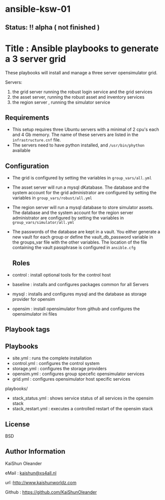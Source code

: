 # ansible-ksw-01
## Status: :bangbang: alpha ( not finished )


Title : Ansible playbooks to generate a 3 server grid
=====================================================

These playbooks will install and manage a three server opensimulator grid.

Servers:
  1) the grid server running the robust login service and the grid services
  2) the asset server, running the robust asset and inventory services
  3) the region server , running the simulator service

Requirements
------------

- This setup requires three Ubuntu servers with a minimal of 2 cpu's each
  and 4 Gb memory. The name of these servers are listed in the
  `infrastructure.cnf` file.
- The servers need to have python installed, and `/usr/bin/phython` available


Configuration
------------
- The grid is configured by setting the variables in `group_vars/all.yml`
- The asset server will run a mysql dKatabase. The database and the system
   account for the grid administrator are configured by setting the variables
   in `group_vars/robust/all.yml`
- The region server will run a mysql database to store simulator assets. The
  database and the system account for the region server administrator are
  configured by setting the variables in `group_vars/simulator/all.yml`    
- The passwords of the database are kept in a vault. You either generate a new
  vault for each group or define the vault_db_password variable in the groups_var
  file with the other variables. The location of the file containing the vault
  passphrase is configured in `ansible.cfg`

  Roles
  ------
- control  : install optional tools for the control host
- baseline : installs and configures packages common for all Servers
- mysql    : installs and configures mysql and the database as storage provider
             for opensim
- opensim  : install opensimulator from github and configures the opensimulator
             ini files


Playbook tags
----------------

Playbooks
----------
- site.yml    : runs the complete installation
- control.yml : configures the control system
- storage.yml : configures the storage providers
- opensim.yml : configures group specefic opensimulator services
- grid.yml    : configures opensimulator host specific services

playbooks/
-  stack_status.yml  : shows service status of all services in the opensim stack
-  stack_restart.yml : executes a controlled restart of the opensim stack

License
-------

BSD

Author Information
------------------
KaiShun Oleander

eMail  : kaishun@xs4all.nl

url    :http://www.kaishunworldz.com

Github : https://github.com/KaiShunOleander
